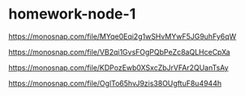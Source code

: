 # homework-node-1

https://monosnap.com/file/MYqe0Eqi2g1wSHvMYwF5JG9uhFy6qW

https://monosnap.com/file/VB2qi1GvsFOgPQbPeZc8aQLHceCpXa

https://monosnap.com/file/KDPozEwb0XSxcZbJrVFAr2QUanTsAy

https://monosnap.com/file/OglTo65hvJ9zis38OUgftuF8u4944h

